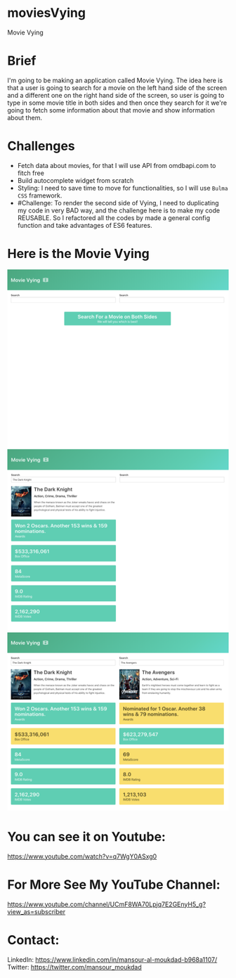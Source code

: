 # moviesVying
Movie Vying

# Brief 
I'm going to be making an application called Movie Vying.
The idea here is that a user is going to search for a movie on the left hand side of the screen and
a different one on the right hand side of the screen, so user is going to type in some movie title in both sides and
then once they search for it we're going to fetch some information about that movie and show information
about them.

# Challenges
- Fetch data about movies, for that I will use API from omdbapi.com to fitch free 
- Build autocomplete widget from scratch
- Styling: I need to save time to move for functionalities, so I will use `Bulma CSS`  framework.
- #Challenge: To render the second side of Vying, I need to duplicating my code in very BAD way, and the challenge here is to make my code REUSABLE. So I refactored all the codes by made a general config function and take advantages of ES6 features.

# Here is the Movie Vying
![](images/01.png)
![](images/02.png)
![](images/03.png)



# You can see it on Youtube:
  https://www.youtube.com/watch?v=q7WgY0ASxg0
# For More See My YouTube Channel: 
  https://www.youtube.com/channel/UCmF8WA70Lpjq7E2GEnyH5_g?view_as=subscriber

# Contact: 
  LinkedIn: https://www.linkedin.com/in/mansour-al-moukdad-b968a1107/
  Twitter: https://twitter.com/mansour_moukdad
